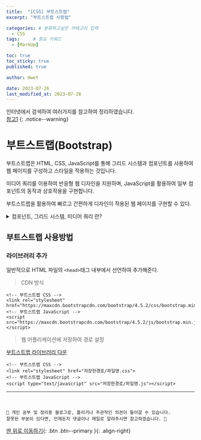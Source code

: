 ```yaml
---
title:  "[CSS] 부트스트랩"  
excerpt: "부트스트랩 사용법"

categories: # 분류하고싶은 카테고리 입력
  - CSS
tags:     # 중요 키워드
  - [MarkUp]

toc: true
toc_sticky: true
published: true

author: Hwet

date: 2023-07-26
last_modified_at: 2023-07-26
---
```


인터넷에서 검색하여 여러가지를 참고하여 정리하였습니다.    
[참고1]()
{: .notice--warning}

# 부트스트랩(Bootstrap)

부트스트랩은 HTML, CSS, JavaScript를 통해 그리드 시스템과 컴포넌트를 사용하여 웹 페이지를 구성하고 스타일을 적용하는 것입니다. 

미디어 쿼리를 이용하여 반응형 웹 디자인을 지원하며, JavaScript를 활용하여 일부 컴포넌트의 동작과 상호작용을 구현합니다. 

부트스트랩을 활용하여 빠르고 간편하게 디자인이 적용된 웹 페이지를 구현할 수 있다.

<details>
<summary>컴포넌트, 그리드 시스템, 미디어 쿼리 란?</summary>

<blockquote>
<p>컴포넌트</p>
</blockquote>
<p>컴포넌트는 부트스트랩에서 제공하는 UI 요소들을 말합니다. 
예를 들면 버튼, 폼 요소, 네비게이션 바, 알림 메시지, 카드 등이 컴포넌트에 해당합니다. 
부트스트랩은 이러한 컴포넌트들을 미리 디자인하고 스타일링하여 
사용자가 쉽게 사용할 수 있도록 제공합니다. 컴포넌트들은 일관된 
디자인과 레이아웃을 갖추고 있으며, CSS 클래스를 이용하여 쉽게 적용할 수 있습니다.</p>

<blockquote>
<p>그리드 시스템</p>
</blockquote>
<p>그리드 시스템은 부트스트랩의 핵심 기능 중 하나로, 
웹 페이지를 레이아웃을 행(row)과 열(column)로 나누는 방식입니다. 
각 행은 12개의 열로 구성되며, 이를 이용하여 원하는 레이아웃을 쉽게 구현할 수 있습니다. 
그리드 시스템을 활용하면 반응형 웹 디자인을 쉽게 구현할 수 있으며, 
다양한 디바이스와 화면 크기에 맞게 최적화된 레이아웃을 제공할 수 있습니다.</p>


<blockquote>
<p>미디어 쿼리</p>
</blockquote>
<p>뷰포트의 크기에 따라 웹 페이지의 스타일을 동적으로 조정하는 방법을 제공합니다. 
부트스트랩은 미디어 쿼리를 사용하여 반응형 웹 디자인을 지원합니다. 
미디어 쿼리를 활용하면 모바일 기기, 태블릿, 데스크톱 등 다양한 화면 크기와 
해상도에 맞게 레이아웃과 디자인을 조정하여 사용자 경험(UX)을 향상시킬 수 있습니다. 
따라서, 웹 페이지가 다양한 디바이스에서 잘 보이도록 하기 위해 미디어 쿼리를 활용하는 것이 중요합니다.</p>

<hr/>
</details>

## 부트스트랩 사용방법

### 라이브러리 추가

일반적으로 HTML 파일의 `<head>`태그 내부에서 선언하여 추가해준다. 

> CDN 방식

```
<!-- 부트스트랩 CSS -->
<link rel="stylesheet" href="https://maxcdn.bootstrapcdn.com/bootstrap/4.5.2/css/bootstrap.min.css">
<!-- 부트스트랩 JavaScript -->
<script src="https://maxcdn.bootstrapcdn.com/bootstrap/4.5.2/js/bootstrap.min.js"></script>
```

> 웹 어플리케이션에 저장하여 경로 설정

[부트스트랩 라이브러리 다운](https://getbootstrap.kr/docs/5.2/getting-started/download/)

``` 
<!-- 부트스트랩 CSS -->
<link rel="stylesheet" href="저장한경로/파일명.css">
<!-- 부트스트랩 JavaScript -->
<script type="text/javascript" src="저장한경로/파일명.js"></script> 
```





***


<br>
    
    📢 개인 공부 및 정리용 블로그로, 틀리거나 주관적인 의견이 들어갈 수 있습니다.
    잘못된 부분이 있다면, 언제든지 댓글이나 메일로 알려주시면 참고하겠습니다. 🔔

[맨 위로 이동하기](#){: .btn .btn--primary }{: .align-right}
